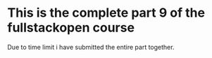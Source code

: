 # This is the complete part 9 of the fullstackopen course
Due to time limit i have submitted the entire part together.

